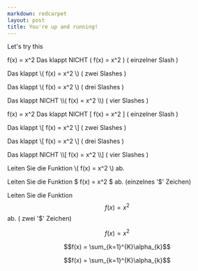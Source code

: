 ```yaml
---
markdown: redcarpet
layout: post
title: You're up and running!
---
```

Let's try this

f(x) = x^2
Das klappt NICHT \( f(x) = x^2 \) ( einzelner Slash )

Das klappt \\( f(x) = x^2 \\) ( zwei Slashes )

Das klappt \\\( f(x) = x^2 \\\) ( drei Slashes )

Das klappt NICHT \\\\( f(x) = x^2 \\\\) ( vier Slashes )

f(x) = x^2
Das klappt NICHT \[ f(x) = x^2 \] ( einzelner Slash )

Das klappt \\[ f(x) = x^2 \\] ( zwei Slashes )

Das klappt \\\[ f(x) = x^2 \\\] ( drei Slashes )

Das klappt NICHT \\\\[ f(x) = x^2 \\\\] ( vier Slashes )

Leiten Sie die Funktion \\( f(x) = x^2 \\) ab.

Leiten Sie die Funktion $ f(x) = x^2 $ ab. (einzelnes '$' Zeichen)

Leiten Sie die Funktion $$ f(x) = x^2 $$ ab. ( zwei '$' Zeichen)

$$ f(x) = x^2 $$

$$f(x) = \sum_{k=1}^{K}\alpha_{k}$$

$$f(x) = \sum_{k=1}^{K}\alpha_{k}$$
